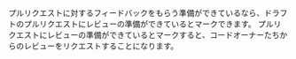 プルリクエストに対するフィードバックをもらう準備ができているなら、ドラフトのプルリクエストにレビューの準備ができているとマークできます。 プルリクエストにレビューの準備ができているとマークすると、コードオーナーたちからのレビューをリクエストすることになります。